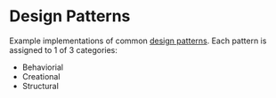 # Design Patterns
Example implementations of common [design patterns][design].
Each pattern is assigned to 1 of 3 categories:

  - Behaviorial
  - Creational
  - Structural


[design]: https://en.wikipedia.org/wiki/Software_design_pattern
